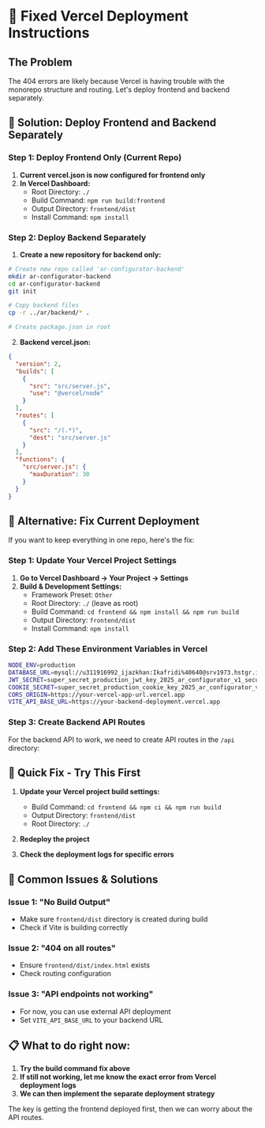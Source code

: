 # 🚀 Fixed Vercel Deployment Instructions

## The Problem
The 404 errors are likely because Vercel is having trouble with the monorepo structure and routing. Let's deploy frontend and backend separately.

## 🎯 Solution: Deploy Frontend and Backend Separately

### Step 1: Deploy Frontend Only (Current Repo)

1. **Current vercel.json is now configured for frontend only**
2. **In Vercel Dashboard:**
   - Root Directory: `./`
   - Build Command: `npm run build:frontend`
   - Output Directory: `frontend/dist`
   - Install Command: `npm install`

### Step 2: Deploy Backend Separately

1. **Create a new repository for backend only:**
```bash
# Create new repo called 'ar-configurator-backend'
mkdir ar-configurator-backend
cd ar-configurator-backend
git init

# Copy backend files
cp -r ../ar/backend/* .

# Create package.json in root
```

2. **Backend vercel.json:**
```json
{
  "version": 2,
  "builds": [
    {
      "src": "src/server.js",
      "use": "@vercel/node"
    }
  ],
  "routes": [
    {
      "src": "/(.*)",
      "dest": "src/server.js"
    }
  ],
  "functions": {
    "src/server.js": {
      "maxDuration": 30
    }
  }
}
```

## 🔧 Alternative: Fix Current Deployment

If you want to keep everything in one repo, here's the fix:

### Step 1: Update Your Vercel Project Settings

1. **Go to Vercel Dashboard → Your Project → Settings**
2. **Build & Development Settings:**
   - Framework Preset: `Other`
   - Root Directory: `./` (leave as root)
   - Build Command: `cd frontend && npm install && npm run build`
   - Output Directory: `frontend/dist`
   - Install Command: `npm install`

### Step 2: Add These Environment Variables in Vercel

```bash
NODE_ENV=production
DATABASE_URL=mysql://u311916992_ijazkhan:Ikafridi%40640@srv1973.hstgr.io:3306/u311916992_packarcreator
JWT_SECRET=super_secret_production_jwt_key_2025_ar_configurator_v1_secure
COOKIE_SECRET=super_secret_production_cookie_key_2025_ar_configurator_v1_secure
CORS_ORIGIN=https://your-vercel-app-url.vercel.app
VITE_API_BASE_URL=https://your-backend-deployment.vercel.app
```

### Step 3: Create Backend API Routes

For the backend API to work, we need to create API routes in the `/api` directory:

## 🎯 Quick Fix - Try This First

1. **Update your Vercel project build settings:**
   - Build Command: `cd frontend && npm ci && npm run build`
   - Output Directory: `frontend/dist`
   - Root Directory: `./`

2. **Redeploy the project**

3. **Check the deployment logs for specific errors**

## 🐛 Common Issues & Solutions

### Issue 1: "No Build Output"
- Make sure `frontend/dist` directory is created during build
- Check if Vite is building correctly

### Issue 2: "404 on all routes"
- Ensure `frontend/dist/index.html` exists
- Check routing configuration

### Issue 3: "API endpoints not working"
- For now, you can use external API deployment
- Set `VITE_API_BASE_URL` to your backend URL

## 📋 What to do right now:

1. **Try the build command fix above**
2. **If still not working, let me know the exact error from Vercel deployment logs**
3. **We can then implement the separate deployment strategy**

The key is getting the frontend deployed first, then we can worry about the API routes.